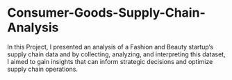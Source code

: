 # Consumer-Goods-Supply-Chain-Analysis
In this Project, I presented an analysis of a Fashion and Beauty startup’s supply chain data and by collecting, analyzing, and interpreting this dataset, I aimed to gain insights that can inform strategic decisions and optimize supply chain operations.
